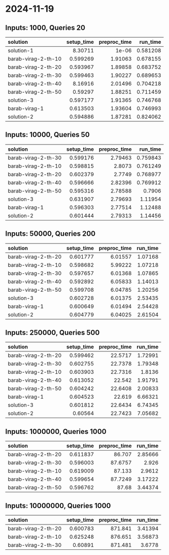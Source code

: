 # 2024-11-19

## Inputs: 1000, Queries 20

| solution            |   setup_time |   preproc_time |   run_time |
|:--------------------|-------------:|---------------:|-----------:|
| solution-1          |     8.30711  |        1e-06   |   0.581208 |
| barab-virag-2-th-10 |     0.599269 |        1.91063 |   0.678155 |
| barab-virag-2-th-20 |     0.593967 |        1.89858 |   0.683752 |
| barab-virag-2-th-30 |     0.599463 |        1.90227 |   0.689653 |
| barab-virag-2-th-40 |     8.16916  |        2.01496 |   0.704218 |
| barab-virag-2-th-50 |     0.59297  |        1.88251 |   0.711459 |
| solution-3          |     0.597177 |        1.91365 |   0.746768 |
| barab-virag-1       |     0.613503 |        1.93604 |   0.746993 |
| solution-2          |     0.594886 |        1.87281 |   0.824062 |

## Inputs: 10000, Queries 50

| solution            |   setup_time |   preproc_time |   run_time |
|:--------------------|-------------:|---------------:|-----------:|
| barab-virag-2-th-30 |     0.599176 |        2.79463 |   0.759843 |
| barab-virag-2-th-10 |     0.598815 |        2.8073  |   0.761249 |
| barab-virag-2-th-20 |     0.602379 |        2.7749  |   0.768977 |
| barab-virag-2-th-40 |     0.596666 |        2.82396 |   0.769912 |
| barab-virag-2-th-50 |     0.595316 |        2.78588 |   0.7906   |
| solution-3          |     0.631907 |        2.79693 |   1.11954  |
| barab-virag-1       |     0.596303 |        2.77514 |   1.12488  |
| solution-2          |     0.601444 |        2.79313 |   1.14456  |

## Inputs: 50000, Queries 200

| solution            |   setup_time |   preproc_time |   run_time |
|:--------------------|-------------:|---------------:|-----------:|
| barab-virag-2-th-20 |     0.601777 |        6.01557 |    1.07168 |
| barab-virag-2-th-10 |     0.598682 |        5.99222 |    1.07218 |
| barab-virag-2-th-30 |     0.597657 |        6.01368 |    1.07865 |
| barab-virag-2-th-40 |     0.592892 |        6.05833 |    1.14013 |
| barab-virag-2-th-50 |     0.599708 |        6.04785 |    1.20256 |
| solution-3          |     0.602728 |        6.01375 |    2.53435 |
| barab-virag-1       |     0.600649 |        6.01494 |    2.54428 |
| solution-2          |     0.604779 |        6.04025 |    2.61504 |

## Inputs: 250000, Queries 500

| solution            |   setup_time |   preproc_time |   run_time |
|:--------------------|-------------:|---------------:|-----------:|
| barab-virag-2-th-20 |     0.599462 |        22.5717 |    1.72991 |
| barab-virag-2-th-30 |     0.602755 |        22.7378 |    1.79348 |
| barab-virag-2-th-10 |     0.603903 |        22.7316 |    1.8136  |
| barab-virag-2-th-40 |     0.613052 |        22.542  |    1.91791 |
| barab-virag-2-th-50 |     0.604242 |        22.6408 |    2.00833 |
| barab-virag-1       |     0.604523 |        22.619  |    6.66321 |
| solution-3          |     0.601812 |        22.6434 |    6.74345 |
| solution-2          |     0.60564  |        22.7423 |    7.05682 |

## Inputs: 1000000, Queries 1000

| solution            |   setup_time |   preproc_time |   run_time |
|:--------------------|-------------:|---------------:|-----------:|
| barab-virag-2-th-20 |     0.611837 |        86.707  |    2.85666 |
| barab-virag-2-th-30 |     0.596003 |        87.6757 |    2.926   |
| barab-virag-2-th-10 |     0.619009 |        87.133  |    2.9612  |
| barab-virag-2-th-40 |     0.599654 |        87.7249 |    3.17222 |
| barab-virag-2-th-50 |     0.596762 |        87.68   |    3.44374 |

## Inputs: 10000000, Queries 1000

| solution            |   setup_time |   preproc_time |   run_time |
|:--------------------|-------------:|---------------:|-----------:|
| barab-virag-2-th-20 |     0.600783 |        871.841 |    3.41394 |
| barab-virag-2-th-10 |     0.625248 |        876.651 |    3.56873 |
| barab-virag-2-th-30 |     0.60891  |        871.481 |    3.6778  |
